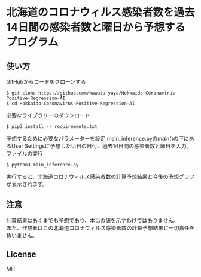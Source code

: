 # 北海道のコロナウィルス感染者数を過去14日間の感染者数と曜日から予想するプログラム
## 使い方
GitHubからコードをクローンする
```
$ git clone https://github.com/kawata-yuya/Hokkaido-Coronavirus-Positive-Regression-AI
$ cd Hokkaido-Coronavirus-Positive-Regression-AI
``` 
必要なライブラリーのダウンロード
```
$ pip3 install -r requirements.txt
```
予想するために必要なパラメーターを設定
main_inference.pyのmain()の下にあるUser Settingsに予想したい日の日付、過去14日間の感染者数と曜日を入力。  
ファイルの実行
```
$ python3 main_inference.py  
```
実行すると、北海道コロナウィルス感染者数の計算予想結果と今後の予想グラフが表示されます。  

## 注意  
計算結果はあくまでも予想であり、本当の値を示すわけではありません。  
また、作成者はこの北海道コロナウィルス感染者数の計算予想結果に一切責任を負いません。

## License
MIT